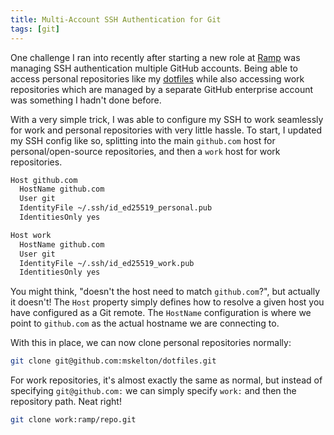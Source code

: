 ```yaml
---
title: Multi-Account SSH Authentication for Git
tags: [git]
---
```


One challenge I ran into recently after starting a new role at
[Ramp](https://ramp.com) was managing SSH authentication multiple GitHub
accounts. Being able to access personal repositories like my
[dotfiles](https://github.com/mskelton/dotfiles) while also accessing work
repositories which are managed by a separate GitHub enterprise account was
something I hadn't done before.

With a very simple trick, I was able to configure my SSH to work seamlessly
for work and personal repositories with very little hassle. To start, I
updated my SSH config like so, splitting into the main `github.com` host
for personal/open-source repositories, and then a `work` host for work
repositories.

```bash
Host github.com
  HostName github.com
  User git
  IdentityFile ~/.ssh/id_ed25519_personal.pub
  IdentitiesOnly yes

Host work
  HostName github.com
  User git
  IdentityFile ~/.ssh/id_ed25519_work.pub
  IdentitiesOnly yes
```

You might think, "doesn't the host need to match `github.com`?", but
actually it doesn't! The `Host` property simply defines how to resolve a
given host you have configured as a Git remote. The `HostName`
configuration is where we point to `github.com` as the actual hostname we
are connecting to.

With this in place, we can now clone personal repositories normally:

```bash
git clone git@github.com:mskelton/dotfiles.git
```

For work repositories, it's almost exactly the same as normal, but instead
of specifying `git@github.com:` we can simply specify `work:` and then the
repository path. Neat right!

```bash
git clone work:ramp/repo.git
```
